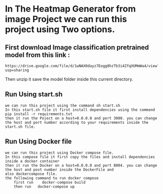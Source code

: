 # In The Heatmap Generator from image Project we can run this project using Two options.
## First download Image classification pretrained model from this link :
    https://drive.google.com/file/d/1wNAX0dayz7Eogg8hzTb3i4ZfqXUMmWa4/view?usp=sharing
Then unzip it  save the model folder inside this current directory.
## Run Using start.sh
    we can run this project using the command sh start.sh
    In this start.sh file it first install dependencies using the command 
    pip install -r requirements.txt
    then it run the Poject on a host=0.0.0.0 and port 3000. you can change the host and port number according to your requirements inside the
    start.sh file.
## Run Using Docker file
    we can run this project using Docker compose file.
    In this compose file it first copy the files and install dependencies inside a docker container
    then it run the Docker on a host=0.0.0.0 and port 8004. you can change the host and post number inside the DockerFile and 
    also dockercompose file.
    the following command to run docker compose 
        first run    docker-compose build
        then run   docker-compose up



